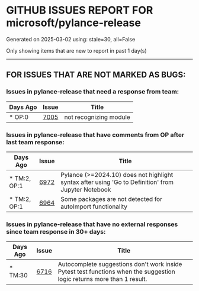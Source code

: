 
# GITHUB ISSUES REPORT FOR microsoft/pylance-release


Generated on 2025-03-02 using: stale=30, all=False


Only showing items that are new to report in past 1 day(s)


---

## FOR ISSUES THAT ARE NOT MARKED AS BUGS:


### Issues in pylance-release that need a response from team:

| Days Ago | Issue | Title |
| --- | --- | --- |
 | \* OP:0  |[7005](https://github.com/microsoft/pylance-release/issues/7005 "not recognizing module")  |not recognizing module |

### Issues in pylance-release that have comments from OP after last team response:

| Days Ago | Issue | Title |
| --- | --- | --- |
 | \* TM:2, OP:1  |[6972](https://github.com/microsoft/pylance-release/issues/6972 "Pylance (>=2024.10) does not highlight syntax after using 'Go to Definition' from Jupyter Notebook")  |Pylance (>=2024.10) does not highlight syntax after using 'Go to Definition' from Jupyter Notebook |
 | \* TM:2, OP:1  |[6964](https://github.com/microsoft/pylance-release/issues/6964 "Some packages are not detected for autoImport functionality")  |Some packages are not detected for autoImport functionality |

### Issues in pylance-release that have no external responses since team response in 30+ days:

| Days Ago | Issue | Title |
| --- | --- | --- |
 | \* TM:30  |[6716](https://github.com/microsoft/pylance-release/issues/6716 "Autocomplete suggestions don't work inside Pytest test functions when the suggestion logic returns more than 1 result.")  |Autocomplete suggestions don't work inside Pytest test functions when the suggestion logic returns more than 1 result. |




















